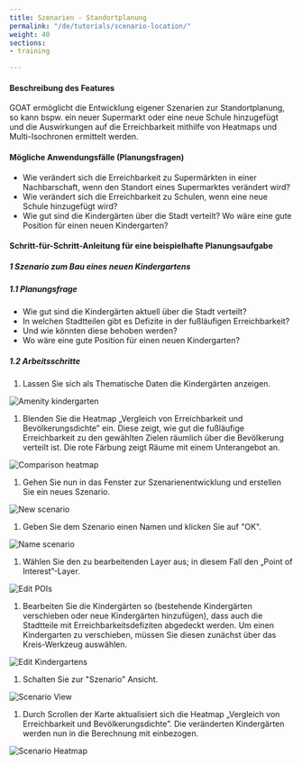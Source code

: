 ```yaml
---
title: Szenarien - Standortplanung
permalink: "/de/tutorials/scenario-location/"
weight: 40
sections:
- training

---
```

#### Beschreibung des Features

GOAT ermöglicht die Entwicklung eigener Szenarien zur Standortplanung, so kann bspw. ein neuer Supermarkt oder eine neue Schule hinzugefügt und die Auswirkungen auf die Erreichbarkeit mithilfe von Heatmaps und Multi-Isochronen ermittelt werden.

#### Mögliche Anwendungsfälle (Planungsfragen)

* Wie verändert sich die Erreichbarkeit zu Supermärkten in einer Nachbarschaft, wenn den Standort eines Supermarktes verändert wird?
* Wie verändert sich die Erreichbarkeit zu Schulen, wenn eine neue Schule hinzugefügt wird?
* Wie gut sind die Kindergärten über die Stadt verteilt? Wo wäre eine gute Position für einen neuen Kindergarten?

#### Schritt-für-Schritt-Anleitung für eine beispielhafte Planungsaufgabe

##### 1 Szenario zum Bau eines neuen Kindergartens

##### 1.1 Planungsfrage

* Wie gut sind die Kindergärten aktuell über die Stadt verteilt?
* In welchen Stadtteilen gibt es Defizite in der fußläufigen Erreichbarkeit?
* Und wie könnten diese behoben werden?
* Wo wäre eine gute Position für einen neuen Kindergarten?

##### 1.2 Arbeitsschritte

1. Lassen Sie sich als Thematische Daten die Kindergärten anzeigen.

<img src="/images/training_materials/Scenario_POIs/kindergarten.webp" alt="Amenity kindergarten" style="max-height:200px;"/>

1. Blenden Sie die Heatmap „Vergleich von Erreichbarkeit und Bevölkerungsdichte” ein. Diese zeigt, wie gut die fußläufige Erreichbarkeit zu den gewählten Zielen räumlich über die Bevölkerung verteilt ist. Die rote Färbung zeigt Räume mit einem Unterangebot an.

![Comparison heatmap](/images/training_materials/Scenario_POIs/walkability_popoulation_index.webp)

1. Gehen Sie nun in das Fenster zur Szenarienentwicklung und erstellen Sie ein neues Szenario.

<img src="/images/training_materials/Scenario_POIs/create_scenario.webp"  alt="New scenario" style="max-height:150px;"/>

1. Geben Sie dem Szenario einen Namen und klicken Sie auf "OK".

<img src="/images/training_materials/Scenario_POIs/name_scenario.webp" alt="Name scenario" style="max-height:200px;"/>

1. Wählen Sie den zu bearbeitenden Layer aus; in diesem Fall den „Point of Interest”-Layer.

<img src="/images/training_materials/Scenario_POIs/PointofInterest.webp" alt="Edit POIs" style="max-height:200px;"/>

1. Bearbeiten Sie die Kindergärten so (bestehende Kindergärten verschieben oder neue Kindergärten hinzufügen), dass auch die Stadtteile mit Erreichbarkeitsdefiziten abgedeckt werden. Um einen Kindergarten zu verschieben, müssen Sie diesen zunächst über das Kreis-Werkzeug auswählen.

<img src="/images/training_materials/Scenario_POIs/circle_tool.webp" alt="Edit Kindergartens" style="max-height:270px;"/>

1. Schalten Sie zur "Szenario" Ansicht.

<img src="/images/training_materials/Scenario_POIs/scenario_heatmap.webp" alt="Scenario View" style="max-height:250px;"/>

1. Durch Scrollen der Karte aktualisiert sich die Heatmap „Vergleich von Erreichbarkeit und Bevölkerungsdichte”. Die veränderten Kindergärten werden nun in die Berechnung mit einbezogen.

![Scenario Heatmap](/images/training_materials/Scenario_POIs/new_kindergarden.webp)